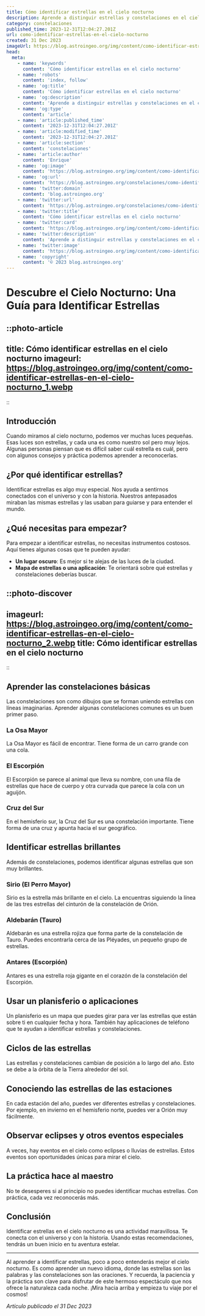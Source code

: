 ```yaml
---
title: Cómo identificar estrellas en el cielo nocturno
description: Aprende a distinguir estrellas y constelaciones en el cielo nocturno con nuestros sencillos consejos para astrónomos aficionados y observadores de estrellas.
category: constelaciones
published_time: 2023-12-31T12:04:27.201Z
url: como-identificar-estrellas-en-el-cielo-nocturno
created: 31 Dec 2023
imageUrl: https://blog.astroingeo.org/img/content/como-identificar-estrellas-en-el-cielo-nocturno_1.webp
head:
  meta:
    - name: 'keywords'
      content: 'Cómo identificar estrellas en el cielo nocturno'
    - name: 'robots'
      content: 'index, follow'
    - name: 'og:title'
      content: 'Cómo identificar estrellas en el cielo nocturno'
    - name: 'og:description'
      content: 'Aprende a distinguir estrellas y constelaciones en el cielo nocturno con nuestros sencillos consejos para astrónomos aficionados y observadores de estrellas.'
    - name: 'og:type'
      content: 'article'
    - name: 'article:published_time'
      content: '2023-12-31T12:04:27.201Z'
    - name: 'article:modified_time'
      content: '2023-12-31T12:04:27.201Z'
    - name: 'article:section'
      content: 'constelaciones'
    - name: 'article:author'
      content: 'Enrique'
    - name: 'og:image'
      content: 'https://blog.astroingeo.org/img/content/como-identificar-estrellas-en-el-cielo-nocturno_1.webp'
    - name: 'og:url'
      content: 'https://blog.astroingeo.org/constelaciones/como-identificar-estrellas-en-el-cielo-nocturno'
    - name: 'twitter:domain'
      content: 'blog.astroingeo.org'
    - name: 'twitter:url'
      content: 'https://blog.astroingeo.org/constelaciones/como-identificar-estrellas-en-el-cielo-nocturno'
    - name: 'twitter:title'
      content: 'Cómo identificar estrellas en el cielo nocturno'
    - name: 'twitter:card'
      content: 'https://blog.astroingeo.org/img/content/como-identificar-estrellas-en-el-cielo-nocturno_1.webp'
    - name: 'twitter:description'
      content: 'Aprende a distinguir estrellas y constelaciones en el cielo nocturno con nuestros sencillos consejos para astrónomos aficionados y observadores de estrellas.'
    - name: 'twitter:image'
      content: 'https://blog.astroingeo.org/img/content/como-identificar-estrellas-en-el-cielo-nocturno_1.webp'
    - name: 'copyright'
      content: '© 2023 blog.astroingeo.org'
---
```

# Descubre el Cielo Nocturno: Una Guía para Identificar Estrellas

::photo-article
---
title: Cómo identificar estrellas en el cielo nocturno
imageurl: https://blog.astroingeo.org/img/content/como-identificar-estrellas-en-el-cielo-nocturno_1.webp
---
::

## Introducción
Cuando miramos al cielo nocturno, podemos ver muchas luces pequeñas. Esas luces son estrellas, y cada una es como nuestro sol pero muy lejos. Algunas personas piensan que es difícil saber cuál estrella es cuál, pero con algunos consejos y práctica podemos aprender a reconocerlas.

## ¿Por qué identificar estrellas?

Identificar estrellas es algo muy especial. Nos ayuda a sentirnos conectados con el universo y con la historia. Nuestros antepasados miraban las mismas estrellas y las usaban para guiarse y para entender el mundo.

## ¿Qué necesitas para empezar?

Para empezar a identificar estrellas, no necesitas instrumentos costosos. Aquí tienes algunas cosas que te pueden ayudar:

- **Un lugar oscuro**: Es mejor si te alejas de las luces de la ciudad.
- **Mapa de estrellas o una aplicación**: Te orientará sobre qué estrellas y constelaciones deberías buscar.


::photo-discover
---
imageurl: https://blog.astroingeo.org/img/content/como-identificar-estrellas-en-el-cielo-nocturno_2.webp
title: Cómo identificar estrellas en el cielo nocturno
---
::

## Aprender las constelaciones básicas

Las constelaciones son como dibujos que se forman uniendo estrellas con líneas imaginarias. Aprender algunas constelaciones comunes es un buen primer paso.

### La Osa Mayor

La Osa Mayor es fácil de encontrar. Tiene forma de un carro grande con una cola.

### El Escorpión

El Escorpión se parece al animal que lleva su nombre, con una fila de estrellas que hace de cuerpo y otra curvada que parece la cola con un aguijón.

### Cruz del Sur

En el hemisferio sur, la Cruz del Sur es una constelación importante. Tiene forma de una cruz y apunta hacia el sur geográfico.

## Identificar estrellas brillantes

Además de constelaciones, podemos identificar algunas estrellas que son muy brillantes.

### Sirio (El Perro Mayor)

Sirio es la estrella más brillante en el cielo. La encuentras siguiendo la línea de las tres estrellas del cinturón de la constelación de Orión.

### Aldebarán (Tauro)

Aldebarán es una estrella rojiza que forma parte de la constelación de Tauro. Puedes encontrarla cerca de las Pléyades, un pequeño grupo de estrellas.

### Antares (Escorpión)

Antares es una estrella roja gigante en el corazón de la constelación del Escorpión.

## Usar un planisferio o aplicaciones

Un planisferio es un mapa que puedes girar para ver las estrellas que están sobre ti en cualquier fecha y hora. También hay aplicaciones de teléfono que te ayudan a identificar estrellas y constelaciones.

## Ciclos de las estrellas

Las estrellas y constelaciones cambian de posición a lo largo del año. Esto se debe a la órbita de la Tierra alrededor del sol.

## Conociendo las estrellas de las estaciones

En cada estación del año, puedes ver diferentes estrellas y constelaciones. Por ejemplo, en invierno en el hemisferio norte, puedes ver a Orión muy fácilmente. 

## Observar eclipses y otros eventos especiales

A veces, hay eventos en el cielo como eclipses o lluvias de estrellas. Estos eventos son oportunidades únicas para mirar el cielo.

## La práctica hace al maestro

No te desesperes si al principio no puedes identificar muchas estrellas. Con práctica, cada vez reconocerás más.

## Conclusión

Identificar estrellas en el cielo nocturno es una actividad maravillosa. Te conecta con el universo y con la historia. Usando estas recomendaciones, tendrás un buen inicio en tu aventura estelar.

---

Al aprender a identificar estrellas, poco a poco entenderás mejor el cielo nocturno. Es como aprender un nuevo idioma, donde las estrellas son las palabras y las constelaciones son las oraciones. Y recuerda, la paciencia y la práctica son clave para disfrutar de este hermoso espectáculo que nos ofrece la naturaleza cada noche. ¡Mira hacia arriba y empieza tu viaje por el cosmos!

_Artículo publicado el 31 Dec 2023_